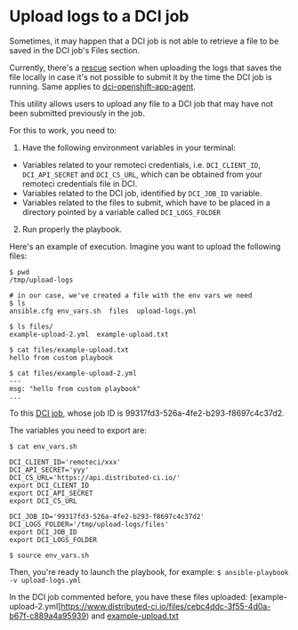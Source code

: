 # Upload logs to a DCI job

Sometimes, it may happen that a DCI job is not able to retrieve a file to be saved in the DCI job's Files section.

Currently, there's a [rescue](https://github.com/redhat-cip/dci-openshift-agent/blob/master/plays/upload-log.yml#L15-L26) section when uploading the logs that saves the file locally in case it's not possible to submit it by the time the DCI job is running. Same applies to [dci-openshift-app-agent](https://github.com/redhat-cip/dci-openshift-app-agent/blob/master/plays/upload_logs.yml#L15-L24).

This utility allows users to upload any file to a DCI job that may have not been submitted previously in the job.

For this to work, you need to:

1. Have the following environment variables in your terminal:

- Variables related to your remoteci credentials, i.e. `DCI_CLIENT_ID`, `DCI_API_SECRET` and `DCI_CS_URL`, which can be obtained from your remoteci credentials file in DCI.
- Variables related to the DCI job, identified by `DCI_JOB_ID` variable.
- Variables related to the files to submit, which have to be placed in a directory pointed by a variable called `DCI_LOGS_FOLDER`

2. Run properly the playbook.

Here's an example of execution. Imagine you want to upload the following files:

```
$ pwd
/tmp/upload-logs

# in our case, we've created a file with the env vars we need
$ ls
ansible.cfg env_vars.sh  files  upload-logs.yml

$ ls files/
example-upload-2.yml  example-upload.txt

$ cat files/example-upload.txt
hello from custom playbook

$ cat files/example-upload-2.yml
---
msg: "hello from custom playbook"
...
```

To this [DCI job](https://www.distributed-ci.io/jobs/99317fd3-526a-4fe2-b293-f8697c4c37d2/jobStates?sort=date), whose job ID is 99317fd3-526a-4fe2-b293-f8697c4c37d2.

The variables you need to export are:

```
$ cat env_vars.sh

DCI_CLIENT_ID='remoteci/xxx'
DCI_API_SECRET='yyy'
DCI_CS_URL='https://api.distributed-ci.io/'
export DCI_CLIENT_ID
export DCI_API_SECRET
export DCI_CS_URL

DCI_JOB_ID='99317fd3-526a-4fe2-b293-f8697c4c37d2'
DCI_LOGS_FOLDER='/tmp/upload-logs/files'
export DCI_JOB_ID
export DCI_LOGS_FOLDER

$ source env_vars.sh
```

Then, you're ready to launch the playbook, for example: `$ ansible-playbook -v upload-logs.yml`

In the DCI job commented before, you have these files uploaded: [example-upload-2.yml]https://www.distributed-ci.io/files/cebc4ddc-3f55-4d0a-b67f-c889a4a95939) and [example-upload.txt](https://www.distributed-ci.io/files/1cd50067-3496-4f81-ad6d-896c31a346f7)
